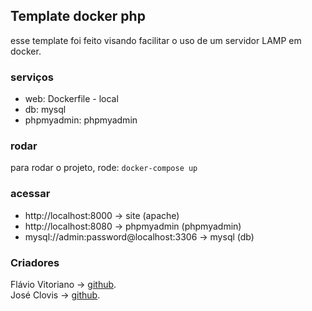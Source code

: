 ## Template docker php

esse template foi feito visando facilitar o uso de um servidor LAMP em docker.

### serviços
* web: Dockerfile - local
* db: mysql
* phpmyadmin: phpmyadmin


### rodar
para rodar o projeto, rode:
    ```
    docker-compose up
    ```

### acessar
* http://localhost:8000 -> site (apache)  
* http://localhost:8080 -> phpmyadmin (phpmyadmin)
* mysql://admin:password@localhost:3306 -> mysql (db)
 
### Criadores
Flávio Vitoriano ->  [github](https://www.github.com/flavioVitoriano).  
José Clovis -> [github](https://www.github.com/JClovis).  
